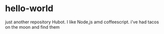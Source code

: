 # hello-world
just another repository
Hubot. I like Node,js amd coffeescript.
i've had tacos on the moon and find them
